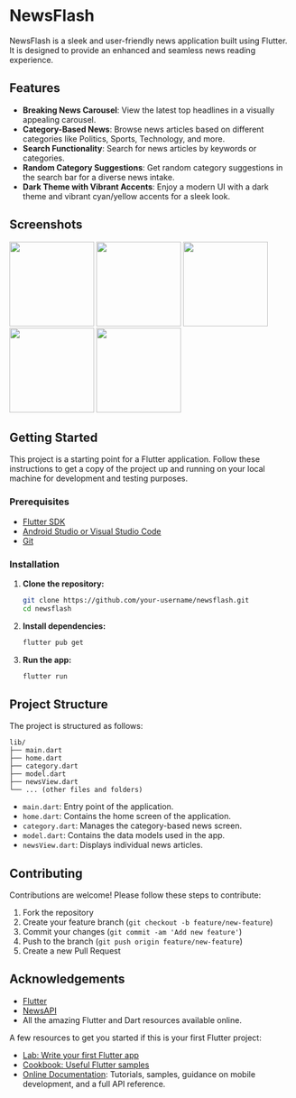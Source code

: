 # NewsFlash

NewsFlash is a sleek and user-friendly news application built using Flutter. It is designed to provide an enhanced and seamless news reading experience.

## Features

- **Breaking News Carousel**: View the latest top headlines in a visually appealing carousel.
- **Category-Based News**: Browse news articles based on different categories like Politics, Sports, Technology, and more.
- **Search Functionality**: Search for news articles by keywords or categories.
- **Random Category Suggestions**: Get random category suggestions in the search bar for a diverse news intake.
- **Dark Theme with Vibrant Accents**: Enjoy a modern UI with a dark theme and vibrant cyan/yellow accents for a sleek look.

## Screenshots

<p>
  <img src="https://github.com/anuragJoshi05/NewsFlash/assets/148903459/237f27dc-b1e7-4567-860f-492ee5b75326" width="150" />
  <img src="https://github.com/anuragJoshi05/NewsFlash/assets/148903459/b0f2d997-cc51-4ecc-a0b2-54b159f18f4a" width="150" />
  <img src="https://github.com/anuragJoshi05/NewsFlash/assets/148903459/e19486bb-7641-40a6-8685-b3c631b52051" width="150" />
  <img src="https://github.com/anuragJoshi05/NewsFlash/assets/148903459/da959ae8-0740-4324-83fa-917b79b71b79" width="150" />
  <img src="https://github.com/anuragJoshi05/NewsFlash/assets/148903459/9d176a59-7de6-43b8-a076-a99ecb5e24d0" width="150" />
</p>

## Getting Started

This project is a starting point for a Flutter application. Follow these instructions to get a copy of the project up and running on your local machine for development and testing purposes.

### Prerequisites

- [Flutter SDK](https://flutter.dev/docs/get-started/install)
- [Android Studio or Visual Studio Code](https://flutter.dev/docs/get-started/editor)
- [Git](https://git-scm.com/downloads)

### Installation

1. **Clone the repository:**

    ```bash
    git clone https://github.com/your-username/newsflash.git
    cd newsflash
    ```

2. **Install dependencies:**

    ```bash
    flutter pub get
    ```

3. **Run the app:**

    ```bash
    flutter run
    ```

## Project Structure

The project is structured as follows:

```plaintext
lib/
├── main.dart
├── home.dart
├── category.dart
├── model.dart
├── newsView.dart
└── ... (other files and folders)
```


- `main.dart`: Entry point of the application.
- `home.dart`: Contains the home screen of the application.
- `category.dart`: Manages the category-based news screen.
- `model.dart`: Contains the data models used in the app.
- `newsView.dart`: Displays individual news articles.

## Contributing

Contributions are welcome! Please follow these steps to contribute:

1. Fork the repository
2. Create your feature branch (`git checkout -b feature/new-feature`)
3. Commit your changes (`git commit -am 'Add new feature'`)
4. Push to the branch (`git push origin feature/new-feature`)
5. Create a new Pull Request

## Acknowledgements

- [Flutter](https://flutter.dev/)
- [NewsAPI](https://newsapi.org/)
- All the amazing Flutter and Dart resources available online.


A few resources to get you started if this is your first Flutter project:

- [Lab: Write your first Flutter app](https://docs.flutter.dev/get-started/codelab)
- [Cookbook: Useful Flutter samples](https://docs.flutter.dev/cookbook)
- [Online Documentation](https://docs.flutter.dev/): Tutorials, samples, guidance on mobile development, and a full API reference.
